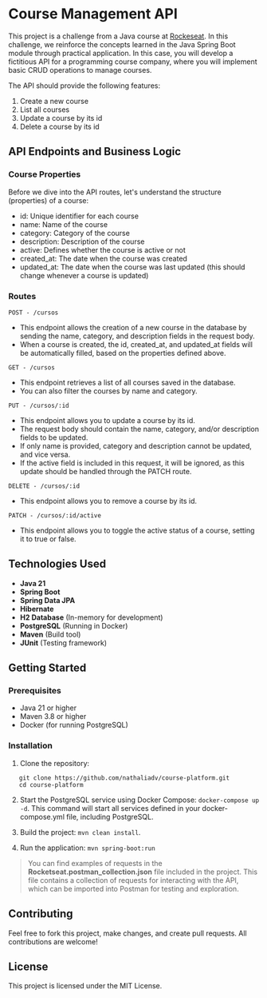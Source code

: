 # Course Management API


This project is a challenge from a Java course at [Rockeseat](https://app.rocketseat.com.br/). In this challenge, we reinforce the concepts learned in the Java Spring Boot module through practical application. In this case, you will develop a fictitious API for a programming course company, where you will implement basic CRUD operations to manage courses.

The API should provide the following features:

1. Create a new course
2. List all courses
3. Update a course by its id
4. Delete a course by its id

## API Endpoints and Business Logic

### Course Properties
Before we dive into the API routes, let's understand the structure (properties) of a course:

- id: Unique identifier for each course
- name: Name of the course
- category: Category of the course
- description: Description of the course
- active: Defines whether the course is active or not
- created_at: The date when the course was created
- updated_at: The date when the course was last updated (this should change whenever a course is updated)

### Routes

`POST - /cursos`
* This endpoint allows the creation of a new course in the database by sending the name, category, and description fields in the request body.
* When a course is created, the id, created_at, and updated_at fields will be automatically filled, based on the properties defined above.

`GET - /cursos`
* This endpoint retrieves a list of all courses saved in the database.
* You can also filter the courses by name and category.

`PUT - /cursos/:id`
* This endpoint allows you to update a course by its id.
* The request body should contain the name, category, and/or description fields to be updated.
* If only name is provided, category and description cannot be updated, and vice versa.
* If the active field is included in this request, it will be ignored, as this update should be handled through the PATCH route.

`DELETE - /cursos/:id`
* This endpoint allows you to remove a course by its id.

`PATCH - /cursos/:id/active`
* This endpoint allows you to toggle the active status of a course, setting it to true or false.

## Technologies Used

- **Java 21**
- **Spring Boot**
- **Spring Data JPA**
- **Hibernate**
- **H2 Database** (In-memory for development)
- **PostgreSQL** (Running in Docker)
- **Maven** (Build tool)
- **JUnit** (Testing framework)

## Getting Started

### Prerequisites

- Java 21 or higher
- Maven 3.8 or higher
- Docker (for running PostgreSQL)

### Installation

1. Clone the repository:
```
   git clone https://github.com/nathaliadv/course-platform.git
   cd course-platform
 ```

2. Start the PostgreSQL service using Docker Compose: ```docker-compose up -d```.
This command will start all services defined in your docker-compose.yml file, including PostgreSQL.


3. Build the project: ```mvn clean install```.


4. Run the application: ```mvn spring-boot:run```


> You can find examples of requests in the **Rocketseat.postman_collection.json** file included in the project. This file contains a collection of requests for interacting with the API, which can be imported into Postman for testing and exploration.

## Contributing
Feel free to fork this project, make changes, and create pull requests. All contributions are welcome!

## License
This project is licensed under the MIT License.
